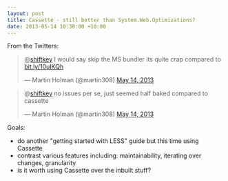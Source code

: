 ```yaml
---
layout: post
title: Cassette - still better than System.Web.Optimizations?
date: 2013-05-14 10:30:00 +10:00
---
```


From the Twitters:

<blockquote class="twitter-tweet"><p>@<a href="https://twitter.com/shiftkey">shiftkey</a> I would say skip the MS bundler its quite crap compared to <a href="http://t.co/F584MS23FL" title="http://bit.ly/10uIKQh">bit.ly/10uIKQh</a></p>&mdash; Martin Holman (@martin308) <a href="https://twitter.com/martin308/status/334096603075985409">May 14, 2013</a></blockquote>

<blockquote class="twitter-tweet" data-conversation="none"><p>@<a href="https://twitter.com/shiftkey">shiftkey</a> no issues per se, just seemed half baked compared to cassette</p>&mdash; Martin Holman (@martin308) <a href="https://twitter.com/martin308/status/334098360938135553">May 14, 2013</a></blockquote>
<script async src="//platform.twitter.com/widgets.js" charset="utf-8"></script>

Goals:

 - do another "getting started with LESS" guide but this time using Cassette
 - contrast various features including: maintainability, iterating over changes, granularity
 - is it worth using Cassette over the inbuilt stuff?

 